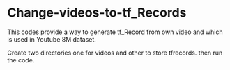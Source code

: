 # Change-videos-to-tf_Records

This codes provide a way  to generate tf_Record from own video and which is used in Youtube 8M dataset.

Create two directories one for videos and other to store tfrecords.
then 
run the code.
